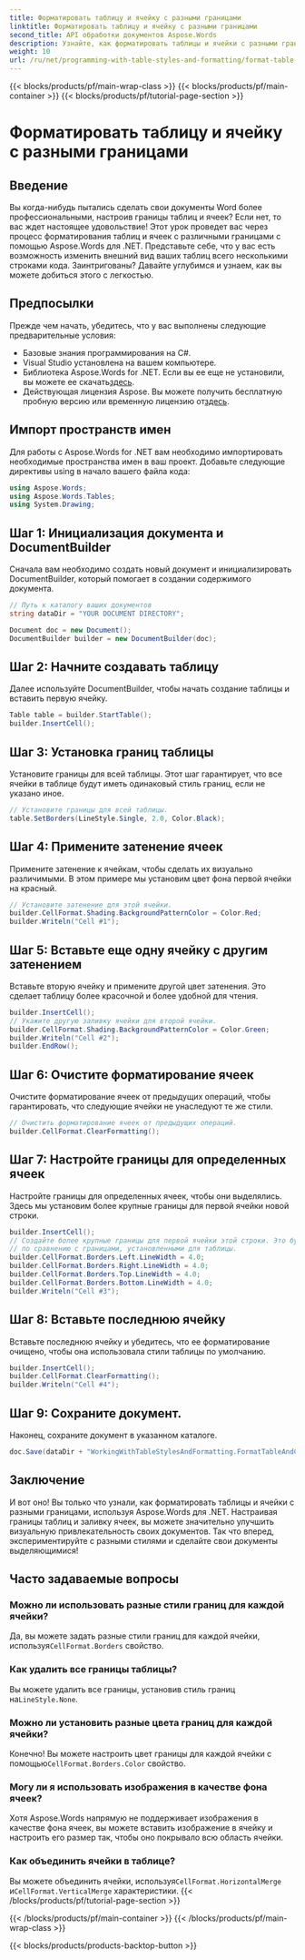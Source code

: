 ```yaml
---
title: Форматировать таблицу и ячейку с разными границами
linktitle: Форматировать таблицу и ячейку с разными границами
second_title: API обработки документов Aspose.Words
description: Узнайте, как форматировать таблицы и ячейки с разными границами, используя Aspose.Words для .NET. Улучшите свои документы Word с помощью настраиваемых стилей таблиц и затенения ячеек.
weight: 10
url: /ru/net/programming-with-table-styles-and-formatting/format-table-and-cell-with-different-borders/
---
```


{{< blocks/products/pf/main-wrap-class >}}
{{< blocks/products/pf/main-container >}}
{{< blocks/products/pf/tutorial-page-section >}}

# Форматировать таблицу и ячейку с разными границами

## Введение

Вы когда-нибудь пытались сделать свои документы Word более профессиональными, настроив границы таблиц и ячеек? Если нет, то вас ждет настоящее удовольствие! Этот урок проведет вас через процесс форматирования таблиц и ячеек с различными границами с помощью Aspose.Words для .NET. Представьте себе, что у вас есть возможность изменить внешний вид ваших таблиц всего несколькими строками кода. Заинтригованы? Давайте углубимся и узнаем, как вы можете добиться этого с легкостью.

## Предпосылки

Прежде чем начать, убедитесь, что у вас выполнены следующие предварительные условия:
- Базовые знания программирования на C#.
- Visual Studio установлена на вашем компьютере.
-  Библиотека Aspose.Words for .NET. Если вы ее еще не установили, вы можете ее скачать[здесь](https://releases.aspose.com/words/net/).
-  Действующая лицензия Aspose. Вы можете получить бесплатную пробную версию или временную лицензию от[здесь](https://purchase.aspose.com/temporary-license/).

## Импорт пространств имен

Для работы с Aspose.Words for .NET вам необходимо импортировать необходимые пространства имен в ваш проект. Добавьте следующие директивы using в начало вашего файла кода:

```csharp
using Aspose.Words;
using Aspose.Words.Tables;
using System.Drawing;
```

## Шаг 1: Инициализация документа и DocumentBuilder

Сначала вам необходимо создать новый документ и инициализировать DocumentBuilder, который помогает в создании содержимого документа. 

```csharp
// Путь к каталогу ваших документов
string dataDir = "YOUR DOCUMENT DIRECTORY";

Document doc = new Document();
DocumentBuilder builder = new DocumentBuilder(doc);
```

## Шаг 2: Начните создавать таблицу

Далее используйте DocumentBuilder, чтобы начать создание таблицы и вставить первую ячейку.

```csharp
Table table = builder.StartTable();
builder.InsertCell();
```

## Шаг 3: Установка границ таблицы

Установите границы для всей таблицы. Этот шаг гарантирует, что все ячейки в таблице будут иметь одинаковый стиль границ, если не указано иное.

```csharp
// Установите границы для всей таблицы.
table.SetBorders(LineStyle.Single, 2.0, Color.Black);
```

## Шаг 4: Примените затенение ячеек

Примените затенение к ячейкам, чтобы сделать их визуально различимыми. В этом примере мы установим цвет фона первой ячейки на красный.


```csharp
// Установите затенение для этой ячейки.
builder.CellFormat.Shading.BackgroundPatternColor = Color.Red;
builder.Writeln("Cell #1");
```

## Шаг 5: Вставьте еще одну ячейку с другим затенением

Вставьте вторую ячейку и примените другой цвет затенения. Это сделает таблицу более красочной и более удобной для чтения.

```csharp
builder.InsertCell();
// Укажите другую заливку ячейки для второй ячейки.
builder.CellFormat.Shading.BackgroundPatternColor = Color.Green;
builder.Writeln("Cell #2");
builder.EndRow();
```

## Шаг 6: Очистите форматирование ячеек

Очистите форматирование ячеек от предыдущих операций, чтобы гарантировать, что следующие ячейки не унаследуют те же стили.


```csharp
// Очистить форматирование ячеек от предыдущих операций.
builder.CellFormat.ClearFormatting();
```

## Шаг 7: Настройте границы для определенных ячеек

Настройте границы для определенных ячеек, чтобы они выделялись. Здесь мы установим более крупные границы для первой ячейки новой строки.

```csharp
builder.InsertCell();
// Создайте более крупные границы для первой ячейки этой строки. Это будет отличаться
// по сравнению с границами, установленными для таблицы.
builder.CellFormat.Borders.Left.LineWidth = 4.0;
builder.CellFormat.Borders.Right.LineWidth = 4.0;
builder.CellFormat.Borders.Top.LineWidth = 4.0;
builder.CellFormat.Borders.Bottom.LineWidth = 4.0;
builder.Writeln("Cell #3");
```

## Шаг 8: Вставьте последнюю ячейку

Вставьте последнюю ячейку и убедитесь, что ее форматирование очищено, чтобы она использовала стили таблицы по умолчанию.

```csharp
builder.InsertCell();
builder.CellFormat.ClearFormatting();
builder.Writeln("Cell #4");
```

## Шаг 9: Сохраните документ.

Наконец, сохраните документ в указанном каталоге.

```csharp
doc.Save(dataDir + "WorkingWithTableStylesAndFormatting.FormatTableAndCellWithDifferentBorders.docx");
```

## Заключение

И вот оно! Вы только что узнали, как форматировать таблицы и ячейки с разными границами, используя Aspose.Words для .NET. Настраивая границы таблиц и заливку ячеек, вы можете значительно улучшить визуальную привлекательность своих документов. Так что вперед, экспериментируйте с разными стилями и сделайте свои документы выделяющимися!

## Часто задаваемые вопросы

### Можно ли использовать разные стили границ для каждой ячейки?
 Да, вы можете задать разные стили границ для каждой ячейки, используя`CellFormat.Borders` свойство.

### Как удалить все границы таблицы?
 Вы можете удалить все границы, установив стиль границ на`LineStyle.None`.

### Можно ли установить разные цвета границ для каждой ячейки?
 Конечно! Вы можете настроить цвет границы для каждой ячейки с помощью`CellFormat.Borders.Color` свойство.

### Могу ли я использовать изображения в качестве фона ячеек?
Хотя Aspose.Words напрямую не поддерживает изображения в качестве фона ячеек, вы можете вставить изображение в ячейку и настроить его размер так, чтобы оно покрывало всю область ячейки.

### Как объединить ячейки в таблице?
 Вы можете объединить ячейки, используя`CellFormat.HorizontalMerge` и`CellFormat.VerticalMerge` характеристики.
{{< /blocks/products/pf/tutorial-page-section >}}

{{< /blocks/products/pf/main-container >}}
{{< /blocks/products/pf/main-wrap-class >}}

{{< blocks/products/products-backtop-button >}}
